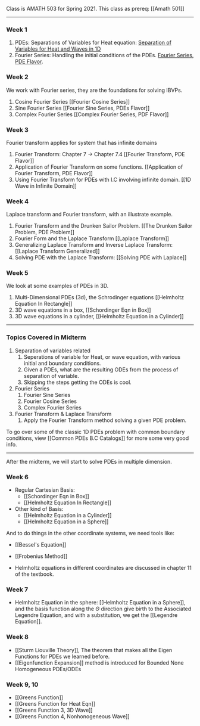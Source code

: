 Class is AMATH 503 for Spring 2021. 
This class as prereq: [[Amath 501]]

---
### **Week 1**
1. PDEs: Separations of Variables for Heat equation: [Separation of Variables for Heat and Waves in 1D](Separation%20of%20Variables%20for%20Heat%20and%20Waves%20in%201D.md)
2. Fourier Series: Handling the initial conditions of the PDEs. [Fourier Series, PDE Flavor](Fourier%20Series,%20PDE%20Flavor.md). 

### **Week 2**

We work with Fourier series, they are the foundations for solving IBVPs. 
1. Cosine Fourier Series [[Fourier Cosine Series]]
2. Sine Fourier Series [[Fourier Sine Series, PDEs Flavor]]
3. Complex Fourier Series [[Complex Fourier Series, PDF Flavor]] 

### **Week 3**

Fourier transform applies for system that has infinite domains
1. Fourier Transform: Chapter 7 -> Chapter 7.4 [[Fourier Transform, PDE Flavor]]
2. Application of Fourier Transform on some functions. [[Application of Fourier Transform, PDE Flavor]]
3. Using Fourier Transform for PDEs with I.C involving infinite domain. [[1D Wave in Infinite Domain]]

### **Week 4**

Laplace transform and Fourier transform, with an illustrate example. 
1. Fourier Transform and the Drunken Sailor Problem. [[The Drunken Sailor Problem, PDE Problem]]
2. Fourier Form and the Laplace Transform [[Laplace Transform]]
3. Generalizing Laplace Transform and Inverse Laplace Transform: [[Laplace Transform Generalized]]
4. Solving PDE with the Laplace Transform: [[Solving PDE with Laplace]]

### **Week 5**

We look at some examples of PDEs in 3D. 
1. Multi-Dimensional PDEs (3d), the Schrodinger equations [[Helmholtz Equation In Rectangle]]
2. 3D wave equations in a box, [[Schordinger Eqn in Box]]
3. 3D wave equations in a cylinder, [[Helmholtz Equation in a Cylinder]]

---
### **Topics Covered in Midterm**
1. Separation of variables related
   1. Seperations of variable for Heat, or wave equation, with various initial and boundary conditions. 
   2. Given a PDEs, what are the resulting ODEs from the process of separation of variable. 
   3. Skipping the steps getting the ODEs is cool. 
2. Fourier Series
   1. Fourier Sine Series
   2. Fourier Cosine Series
   3. Complex Fourier Series
3. Fourier Transform & Laplace Transform 
   1. Apply the Fourier Transform method solving a given PDE problem. 

To go over some of the classic 1D PDEs problem with common boundary conditions, view [[Common PDEs B.C Catalogs]] for more some very good info. 

---
After the midterm, we will start to solve PDEs in multiple dimension. 

### **Week 6**

* Regular Cartesian Basis: 
	* [[Schordinger Eqn in Box]]
	* [[Helmholtz Equation In Rectangle]]
* Other kind of Basis: 
	* [[Helmholtz Equation in a Cylinder]]
	* [[Helmholtz Equation in a Sphere]]

And to do things in the other coordinate systems, we need tools like: 
* [[Bessel's Equation]]
* [[Frobenius Method]]

* Helmholtz equations in different coordinates are discussed in chapter 11 of the textbook. 

### **Week 7**

* Helmholtz Equation in the sphere: [[Helmholtz Equation in a Sphere]], and the basis function along the $\Theta$ direction give birth to the Associated Legendre Equation, and with a substitution, we get the [[Legendre Equation]]. 


### **Week 8**

* [[Sturm Liouville Theory]], The theorem that makes all the Eigen Functions for PDEs we learned before. 
* [[Eigenfunction Expansion]] method is introduced for Bounded None Homogeneous PDEs/ODEs

### **Week 9, 10**

* [[Greens Function]]
* [[Greens Function for Heat Eqn]]
* [[Greens Function 3, 3D Wave]]
* [[Greens Function 4, Nonhonogeneous Wave]]
